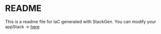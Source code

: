 # README
This is a readme file for IaC generated with StackGen.
You can modify your appStack -> [here](http://main.dev.stackgen.com/appstacks/fa237521-2d1e-43b1-9915-df4b6b72be5c)
